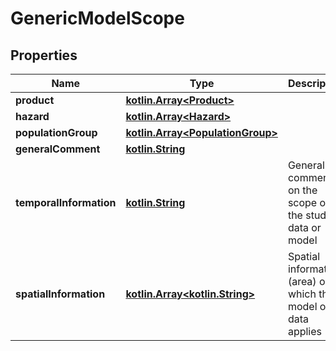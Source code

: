 # GenericModelScope

## Properties
Name | Type | Description | Notes
------------ | ------------- | ------------- | -------------
**product** | [**kotlin.Array&lt;Product&gt;**](Product.md) |  |  [optional]
**hazard** | [**kotlin.Array&lt;Hazard&gt;**](Hazard.md) |  |  [optional]
**populationGroup** | [**kotlin.Array&lt;PopulationGroup&gt;**](PopulationGroup.md) |  |  [optional]
**generalComment** | [**kotlin.String**](.md) |  |  [optional]
**temporalInformation** | [**kotlin.String**](.md) | General comments on the scope of the study, data or model |  [optional]
**spatialInformation** | [**kotlin.Array&lt;kotlin.String&gt;**](.md) | Spatial information (area) on which the model or data applies |  [optional]
